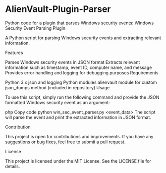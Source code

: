 # AlienVault-Plugin-Parser
Python code for a plugin that parses Windows security events:
Windows Security Event Parsing Plugin

A Python script for parsing Windows security events and extracting relevant information.

Features

Parses Windows security events in JSON format
Extracts relevant information such as timestamp, event ID, computer name, and message
Provides error handling and logging for debugging purposes
Requirements

Python 3.x
json and logging Python modules
alienvault module for custom json_dumps method (included in repository)
Usage

To use this script, simply run the following command and provide the JSON formatted Windows security event as an argument:

php
Copy code
python win_sec_event_parser.py <event_data>
The script will parse the event and print the extracted information in JSON format.

Contribution

This project is open for contributions and improvements. If you have any suggestions or bug fixes, feel free to submit a pull request.

License

This project is licensed under the MIT License. See the LICENSE file for details.
